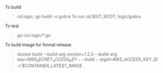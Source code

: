To build
>cd logic; go build -o gobra
To run
>cd $GIT_ROOT; logic/gobra

To test
>go run logic/*.go

To build image for formal release
>docker build
      --build-arg version=1.2.3
      --build-arg key=$AWS_SECRET_ACCESS_KEY
      --build-arg id=$AWS_ACCESS_KEY_ID
      -t $CONTAINER_LATEST_IMAGE .